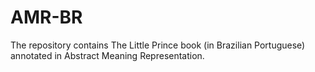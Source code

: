 # AMR-BR

The repository contains The Little Prince book (in Brazilian Portuguese) annotated in Abstract Meaning Representation.


